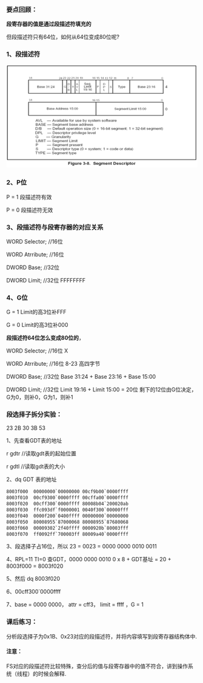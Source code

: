 ### 要点回顾：

**段寄存器的值是通过段描述符填充的**

但段描述符只有64位，如何从64位变成80位呢?



### 1、段描述符

![](../images/01/微信截图_20240206111935.png)

### 2、P位

P = 1 段描述符有效

P = 0 段描述符无效



### 3、段描述符与段寄存器的对应关系	

WORD  Selector;	    //16位

WORD  Atrribute;	  //16位

DWORD Base;		//32位

DWORD Limit;		//32位      FFFFFFFF	



### 4、G位

G = 1 Limit的高3位补FFF

G = 0 Limit的高3位补000



**段描述符64位怎么变成80位的**，

WORD  Selector;	    //16位   X

WORD  Atrribute;	  //16位   8-23 高四字节

DWORD Base;		//32位   Base 31:24 + Base 23:16 + Base 15:00

DWORD Limit;		//32位   Limit 19:16 + Limit 15:00  = 20位 剩下的12位由G位决定，G为0，则补0，G为1，则补1



### 段选择子拆分实验：

23 2B 30 3B 53

1、先查看GDT表的地址

r gdtr      //读取gdt表的起始位置

r gdtl      //读取gdt表的大小

2、dq GDT 表的地址

```
8003f000  00000000`00000000 00cf9b00`0000ffff
8003f010  00cf9300`0000ffff 00cffa00`0000ffff
8003f020  00cff300`0000ffff 80008b04`200020ab
8003f030  ffc093df`f0000001 0040f300`00000fff
8003f040  0000f200`0400ffff 00000000`00000000
8003f050  80008955`87000068 80008955`87680068
8003f060  00009302`2f40ffff 0000920b`80003fff
8003f070  ff0092ff`700003ff 80009a40`0000ffff
```

3、段选择子占16位，所以 23 = 0023 = 0000 0000 0010 0011

4、RPL=11 TI=0 查GDT，0000 0000 0010 0 x 8 + GDT基址 = 20 + 8003f000 = 8003f020 

5、然后 dq 8003f020 

6、00cff300`0000ffff

7、base = 0000 0000， attr = cff3， limit = ffff ，G = 1





### 课后练习：

​    分析段选择子为0x1B、0x23对应的段描述符，并将内容填写到段寄存器结构体中.

#### 注意：

​    FS对应的段描述符比较特殊，查分后的值与段寄存器中的值不符合，讲到操作系统（线程）的时候会解释.